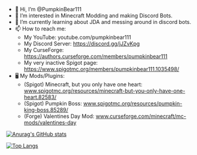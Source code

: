 - 👋 Hi, I’m @PumpkinBear111
- 👀 I’m interested in Minecraft Modding and making Discord Bots.
- 🌱 I’m currently learning about JDA and messing around in discord bots.
- 📫 How to reach me:
  - My YouTube: youtube.com/pumpkinbear111
  - My Discord Server: https://discord.gg/jJZvKpg
  - My CurseForge: https://authors.curseforge.com/members/pumpkinbear111
  - My very inactive Spigot page: https://www.spigotmc.org/members/pumpkinbear111.1035498/
- 🖥️  My Mods/Plugins:
  - (Spigot) Minecraft, but you only have one heart: www.spigotmc.org/resources/minecraft-but-you-only-have-one-heart.82583/
  - (Spigot) Pumpkin Boss: www.spigotmc.org/resources/pumpkin-king-boss.85289/
  - (Forge) Valentines Day Mod: www.curseforge.com/minecraft/mc-mods/valentines-day

[![Anurag's GitHub stats](https://github-readme-stats.vercel.app/api?username=PumpkinBear111&count_private=true&show_icons=true&theme=dark)](https://github.com/anuraghazra/github-readme-stats)

[![Top Langs](https://github-readme-stats.vercel.app/api/top-langs/?username=PumpkinBear111&layout=compact&show_icons=true&theme=dark)](https://github.com/anuraghazra/github-readme-stats)
